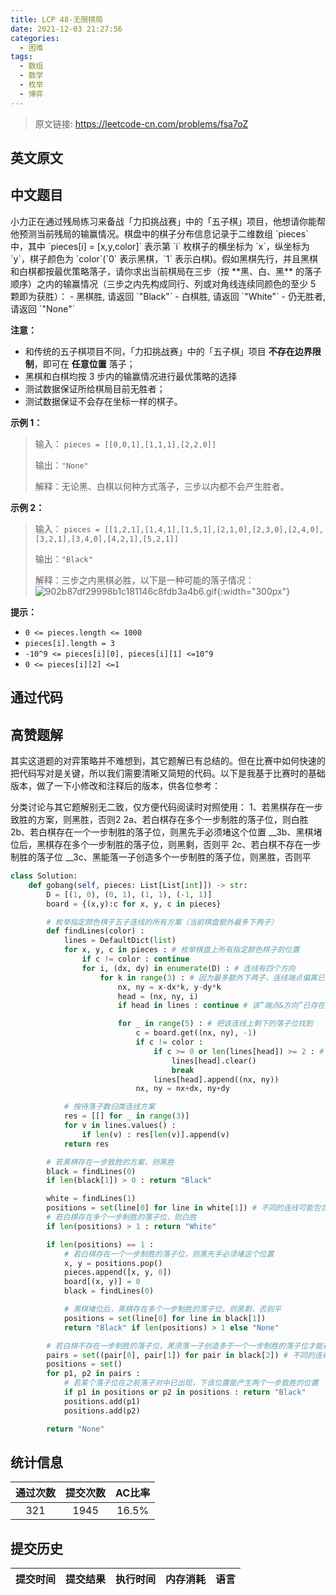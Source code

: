 ```yaml
---
title: LCP 48-无限棋局
date: 2021-12-03 21:27:56
categories:
  - 困难
tags:
  - 数组
  - 数学
  - 枚举
  - 博弈
---
```


> 原文链接: https://leetcode-cn.com/problems/fsa7oZ


## 英文原文
<div></div>

## 中文题目
<div>小力正在通过残局练习来备战「力扣挑战赛」中的「五子棋」项目，他想请你能帮他预测当前残局的输赢情况。棋盘中的棋子分布信息记录于二维数组 `pieces` 中，其中 `pieces[i] = [x,y,color]` 表示第 `i` 枚棋子的横坐标为 `x`，纵坐标为 `y`，棋子颜色为 `color`(`0` 表示黑棋，`1` 表示白棋)。假如黑棋先行，并且黑棋和白棋都按最优策略落子，请你求出当前棋局在三步（按 **黑、白、黑** 的落子顺序）之内的输赢情况（三步之内先构成同行、列或对角线连续同颜色的至少 5 颗即为获胜）：
- 黑棋胜, 请返回 `"Black"`
- 白棋胜, 请返回 `"White"`
- 仍无胜者, 请返回 `"None"`

**注意：** 
- 和传统的五子棋项目不同，「力扣挑战赛」中的「五子棋」项目 **不存在边界限制**，即可在 **任意位置** 落子；
- 黑棋和白棋均按 3 步内的输赢情况进行最优策略的选择
- 测试数据保证所给棋局目前无胜者；
- 测试数据保证不会存在坐标一样的棋子。

**示例 1：**
> 输入：
> `pieces = [[0,0,1],[1,1,1],[2,2,0]]`
>
> 输出：`"None"`
>
> 解释：无论黑、白棋以何种方式落子，三步以内都不会产生胜者。

**示例 2：**
> 输入：
> `pieces = [[1,2,1],[1,4,1],[1,5,1],[2,1,0],[2,3,0],[2,4,0],[3,2,1],[3,4,0],[4,2,1],[5,2,1]]`
>
> 输出：`"Black"`
>
> 解释：三步之内黑棋必胜，以下是一种可能的落子情况：
>![902b87df29998b1c181146c8fdb3a4b6.gif](https://pic.leetcode-cn.com/1629800639-KabOfY-902b87df29998b1c181146c8fdb3a4b6.gif){:width="300px"}



**提示：**
- `0 <= pieces.length <= 1000`
- `pieces[i].length = 3`
- `-10^9 <= pieces[i][0], pieces[i][1] <=10^9` 
- `0 <= pieces[i][2] <=1`
</div>

## 通过代码
<RecoDemo>
</RecoDemo>


## 高赞题解
其实这道题的对弈策略并不难想到，其它题解已有总结的。但在比赛中如何快速的把代码写对是关键，所以我们需要清晰又简短的代码。以下是我基于比赛时的基础版本，做了一下小修改和注释后的版本，供各位参考：

分类讨论与其它题解别无二致，仅方便代码阅读时对照使用：
1、若黑棋存在一步致胜的方案，则黑胜，否则2
2a、若白棋存在多个一步制胜的落子位，则白胜
2b、若白棋存在一个一步制胜的落子位，则黑先手必须堵这个位置
__3b、黑棋堵位后，黑棋存在多个一步制胜的落子位，则黑剩，否则平
2c、若白棋不存在一步制胜的落子位
__3c、黑能落一子创造多个一步制胜的落子位，则黑胜，否则平
        

```python []
class Solution:
    def gobang(self, pieces: List[List[int]]) -> str:
        D = [(1, 0), (0, 1), (1, 1), (-1, 1)]
        board = {(x,y):c for x, y, c in pieces}

        # 枚举指定颜色棋子五子连线的所有方案（当前棋盘额外最多下两子）
        def findLines(color) :
            lines = DefaultDict(list)
            for x, y, c in pieces : # 枚举棋盘上所有指定颜色棋子的位置
                if c != color : continue
                for i, (dx, dy) in enumerate(D) : # 连线有四个方向
                    for k in range(3) : # 因为最多额外下两子，连线端点偏离已有棋子不超过2
                        nx, ny = x-dx*k, y-dy*k
                        head = (nx, ny, i)
                        if head in lines : continue # 该“端点&方向”已存在

                        for _ in range(5) : # 把该连线上剩下的落子位找到
                            c = board.get((nx, ny), -1)
                            if c != color :
                                if c >= 0 or len(lines[head]) >= 2 : # 该连线上有异色棋子，或空位过多，舍弃
                                    lines[head].clear()
                                    break
                                lines[head].append((nx, ny))
                            nx, ny = nx+dx, ny+dy

            # 按待落子数归类连线方案
            res = [[] for _ in range(3)]
            for v in lines.values() :
                if len(v) : res[len(v)].append(v)
            return res

        # 若黑棋存在一步致胜的方案，则黑胜
        black = findLines(0)
        if len(black[1]) > 0 : return "Black"

        white = findLines(1)
        positions = set(line[0] for line in white[1]) # 不同的连线可能包含相同的落子位，须去重
        # 若白棋存在多个一步制胜的落子位，则白胜
        if len(positions) > 1 : return "White"

        if len(positions) == 1 :
            # 若白棋存在一个一步制胜的落子位，则黑先手必须堵这个位置
            x, y = positions.pop()
            pieces.append([x, y, 0])
            board[(x, y)] = 0
            black = findLines(0)

            # 黑棋堵位后，黑棋存在多个一步制胜的落子位，则黑剩，否则平
            positions = set(line[0] for line in black[1])
            return "Black" if len(positions) > 1 else "None"

        # 若白棋不存在一步制胜的落子位，黑须落一子创造多于一个一步制胜的落子位才能在两步内获胜
        pairs = set((pair[0], pair[1]) for pair in black[2]) # 不同的连线可能包含相同的两个落子位，须去重
        positions = set()
        for p1, p2 in pairs :
            # 若某个落子位在之前落子对中已出现，下该位置能产生两个一步致胜的位置
            if p1 in positions or p2 in positions : return "Black"
            positions.add(p1)
            positions.add(p2)

        return "None"
```



## 统计信息
| 通过次数 | 提交次数 | AC比率 |
| :------: | :------: | :------: |
|    321    |    1945    |   16.5%   |

## 提交历史
| 提交时间 | 提交结果 | 执行时间 |  内存消耗  | 语言 |
| :------: | :------: | :------: | :--------: | :--------: |
